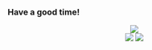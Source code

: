 ### Have a good time!
<div id="stat" align="center">
  <img src="http://github-profile-summary-cards.vercel.app/api/cards/profile-details?username=RedFoxAT&theme=nord_dark"/>
  </div>
 <div id="stat" align="center"> 
  <img src="http://github-profile-summary-cards.vercel.app/api/cards/stats?username=RedFoxAT&theme=nord_dark"/>   
  <img src="http://github-profile-summary-cards.vercel.app/api/cards/productive-time?username=RedFoxAT&theme=nord_dark&utcOffset=3"/>
</div>

<!--
**RedFoxAT/RedFoxAT** is a ✨ _special_ ✨ repository because its `README.md` (this file) appears on your GitHub profile.

Here are some ideas to get you started:

- 🔭 I’m currently working on ...
- 🌱 I’m currently learning ...
- 👯 I’m looking to collaborate on ...
- 🤔 I’m looking for help with ...
- 💬 Ask me about ...
- 📫 How to reach me: ...
- 😄 Pronouns: ...
- ⚡ Fun fact: ...
[![Anurag's GitHub stats](https://github-readme-stats.vercel.app/api?username=RedFoxAT)](https://github.com/anuraghazra/github-readme-stats)

-->
